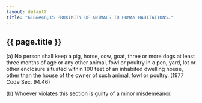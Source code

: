 ```yaml
---
layout: default 
title: "618&#46;15 PROXIMITY OF ANIMALS TO HUMAN HABITATIONS."
---
```


{{ page.title }}
----------------

​(a) No person shall keep a pig, horse, cow, goat, three or more dogs at
least three months of age or any other animal, fowl or poultry in a pen,
yard, lot or other enclosure situated within 100 feet of an inhabited
dwelling house, other than the house of the owner of such animal, fowl
or poultry. (1977 Code Sec. 94.46)

​(b) Whoever violates this section is guilty of a minor misdemeanor.
